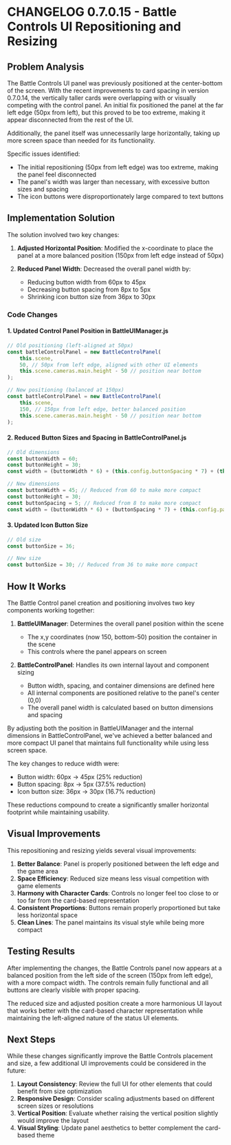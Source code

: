 # CHANGELOG 0.7.0.15 - Battle Controls UI Repositioning and Resizing

## Problem Analysis

The Battle Controls UI panel was previously positioned at the center-bottom of the screen. With the recent improvements to card spacing in version 0.7.0.14, the vertically taller cards were overlapping with or visually competing with the control panel. An initial fix positioned the panel at the far left edge (50px from left), but this proved to be too extreme, making it appear disconnected from the rest of the UI.

Additionally, the panel itself was unnecessarily large horizontally, taking up more screen space than needed for its functionality.

Specific issues identified:
- The initial repositioning (50px from left edge) was too extreme, making the panel feel disconnected
- The panel's width was larger than necessary, with excessive button sizes and spacing
- The icon buttons were disproportionately large compared to text buttons

## Implementation Solution

The solution involved two key changes:

1. **Adjusted Horizontal Position**: Modified the x-coordinate to place the panel at a more balanced position (150px from left edge instead of 50px)

2. **Reduced Panel Width**: Decreased the overall panel width by:
   - Reducing button width from 60px to 45px
   - Decreasing button spacing from 8px to 5px
   - Shrinking icon button size from 36px to 30px

### Code Changes

#### 1. Updated Control Panel Position in BattleUIManager.js

```javascript
// Old positioning (left-aligned at 50px)
const battleControlPanel = new BattleControlPanel(
    this.scene,
    50, // 50px from left edge, aligned with other UI elements
    this.scene.cameras.main.height - 50 // position near bottom
);

// New positioning (balanced at 150px)
const battleControlPanel = new BattleControlPanel(
    this.scene,
    150, // 150px from left edge, better balanced position
    this.scene.cameras.main.height - 50 // position near bottom
);
```

#### 2. Reduced Button Sizes and Spacing in BattleControlPanel.js

```javascript
// Old dimensions
const buttonWidth = 60;
const buttonHeight = 30;
const width = (buttonWidth * 6) + (this.config.buttonSpacing * 7) + (this.config.padding * 2);

// New dimensions
const buttonWidth = 45; // Reduced from 60 to make more compact
const buttonHeight = 30;
const buttonSpacing = 5; // Reduced from 8 to make more compact
const width = (buttonWidth * 6) + (buttonSpacing * 7) + (this.config.padding * 2);
```

#### 3. Updated Icon Button Size

```javascript
// Old size
const buttonSize = 36;

// New size
const buttonSize = 30; // Reduced from 36 to make more compact
```

## How It Works

The Battle Control panel creation and positioning involves two key components working together:

1. **BattleUIManager**: Determines the overall panel position within the scene
   - The x,y coordinates (now 150, bottom-50) position the container in the scene
   - This controls where the panel appears on screen

2. **BattleControlPanel**: Handles its own internal layout and component sizing
   - Button width, spacing, and container dimensions are defined here
   - All internal components are positioned relative to the panel's center (0,0)
   - The overall panel width is calculated based on button dimensions and spacing

By adjusting both the position in BattleUIManager and the internal dimensions in BattleControlPanel, we've achieved a better balanced and more compact UI panel that maintains full functionality while using less screen space.

The key changes to reduce width were:
- Button width: 60px → 45px (25% reduction)
- Button spacing: 8px → 5px (37.5% reduction)
- Icon button size: 36px → 30px (16.7% reduction)

These reductions compound to create a significantly smaller horizontal footprint while maintaining usability.

## Visual Improvements

This repositioning and resizing yields several visual improvements:

1. **Better Balance**: Panel is properly positioned between the left edge and the game area
2. **Space Efficiency**: Reduced size means less visual competition with game elements
3. **Harmony with Character Cards**: Controls no longer feel too close to or too far from the card-based representation
4. **Consistent Proportions**: Buttons remain properly proportioned but take less horizontal space
5. **Clean Lines**: The panel maintains its visual style while being more compact

## Testing Results

After implementing the changes, the Battle Controls panel now appears at a balanced position from the left side of the screen (150px from left edge), with a more compact width. The controls remain fully functional and all buttons are clearly visible with proper spacing.

The reduced size and adjusted position create a more harmonious UI layout that works better with the card-based character representation while maintaining the left-aligned nature of the status UI elements.

## Next Steps

While these changes significantly improve the Battle Controls placement and size, a few additional UI improvements could be considered in the future:

1. **Layout Consistency**: Review the full UI for other elements that could benefit from size optimization
2. **Responsive Design**: Consider scaling adjustments based on different screen sizes or resolutions
3. **Vertical Position**: Evaluate whether raising the vertical position slightly would improve the layout
4. **Visual Styling**: Update panel aesthetics to better complement the card-based theme